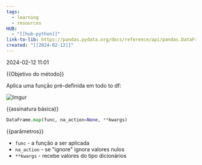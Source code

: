 ```yaml
---
tags:
  - learning
  - resources
HUB:
  - "[[hub-python]]"
link-to-lib: https://pandas.pydata.org/docs/reference/api/pandas.DataFrame.map.html
created: "[[2024-02-12]]"
---
```

2024-02-12 11:01

{{Objetivo do método}}

Aplica uma função pré-definida em todo to df:


![Imgur](https://i.imgur.com/8fJ9BqH.png)

{{assinatura básica}}

```python
DataFrame.map(func, na_action=None, **kwargs)
```

{{parâmetros}}

- `func` - a função a ser aplicada
- `na_action` - se "ignore" ignora valores nulos
- `**kwargs` - recebe valores do tipo dicionários